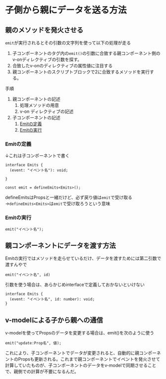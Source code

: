 # 子側から親にデータを送る方法

## 親のメソッドを発火させる
`emit`が実行されるとその引数の文字列を使って以下の処理が走る
1. 子コンポーネントのタグ内の`emit()`の引数に合致する親コンポーネント側のv-onディレクティブの引数を探す。
2. 合致したv-onのディレクティブの属性値に注目する
3. 親コンポーネントのスクリプトブロックで2に合致するメソッドを実行する。


手順
1. 親コンポーネントの記述
    1. 処理メソッドの用意
    2. v-on ディレクティブの記述
2. 子コンポーネントの記述
    1. [Emitの定義](#emitの定義)
    2. [Emitの実行](#emitの実行)

### Emitの定義
↓これは子コンポーネントで書く
```
interface Emits {
  (event: "イベント名"): void;

}

const emit = defineEmits<Emits>();
```
defineEmitsはPropsと一緒だけど、必ず戻り値は`emit`で受け取る→`defineEmits<Emits>`は`emit`で受け取ろうという意味

### Emitの実行
```
emit("イベント名");
```

## 親コンポーネントにデータを渡す方法
Emitの実行ではメソッドを走らせているだけ、データを渡すためには第二引数で渡すんやで
```
emit("イベント名", id)
```
引数を使う場合は、あらかじめinterfaceで定義しておかないといけない
```
interface Emits {
  (event: "イベント名", id: number): void;
}
```

## v-modelによる子から親への通信
v-modelを使ってPropsのデータを変更する場合は、emit()を次のように使う
```
emit("update:Prop名", 値);
```
これにより、子コンポーネントでデータが変更されると、自動的に親コンポーネントのPropsも更新される。これまで親コンポーネントでイベントを発火させて計算していたものが、子コンポーネントのデータをv-modelで同期させることで、親側での計算が不要になるんだ。

